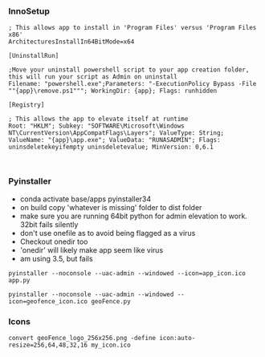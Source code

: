 ### InnoSetup

```script
; This allows app to install in 'Program Files' versus 'Program Files x86'
ArchitecturesInstallIn64BitMode=x64

[UninstallRun]

;Move your uninstall powershell script to your app creation folder, this will run your script as Admin on uninstall
Filename: "powershell.exe";Parameters: "-ExecutionPolicy Bypass -File ""{app}\remove.ps1"""; WorkingDir: {app}; Flags: runhidden

[Registry] 

; This allows the app to elevate itself at runtime
Root: "HKLM"; Subkey: "SOFTWARE\Microsoft\Windows NT\CurrentVersion\AppCompatFlags\Layers"; ValueType: String; ValueName: "{app}\app.exe"; ValueData: "RUNASADMIN"; Flags: uninsdeletekeyifempty uninsdeletevalue; MinVersion: 0,6.1 



```


### Pyinstaller

- conda activate base/apps pyinstaller34
- on build copy 'whatever is missing' folder to dist folder
- make sure you are running 64bit python for admin elevation to work. 32bit fails silently
- don't use onefile as to avoid being flagged as a virus
- Checkout onedir too
 - 'onedir' will likely make app seem like virus 
- am using 3.5, but fails

```pyinstaller --noconsole --uac-admin --windowed --icon=app_icon.ico app.py```

```pyinstaller --noconsole --uac-admin --windowed --icon=geofence_icon.ico geoFence.py```


### Icons

```convert geoFence_logo_256x256.png -define icon:auto-resize=256,64,48,32,16 my_icon.ico```
